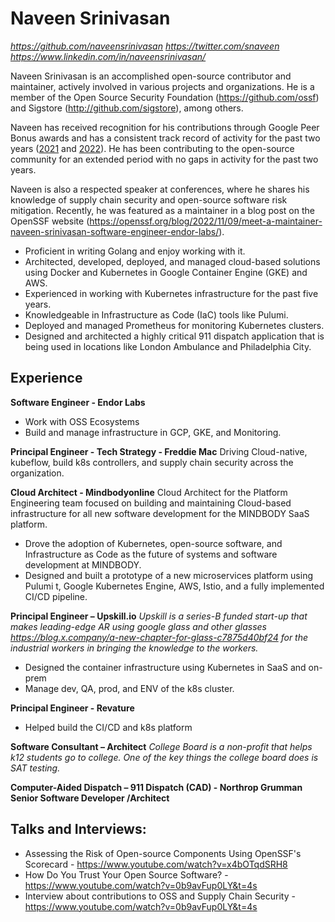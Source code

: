 # Naveen Srinivasan
_https://github.com/naveensrinivasan_ _https://twitter.com/snaveen_  _https://www.linkedin.com/in/naveensrinivasan/_

Naveen Srinivasan is an accomplished open-source contributor and maintainer, actively involved in various projects and organizations. He is a member of the Open Source Security Foundation (https://github.com/ossf) and Sigstore (http://github.com/sigstore), among others.

Naveen has received recognition for his contributions through Google Peer Bonus awards and has a consistent track record of activity for the past two years ([2021](https://twitter.com/snaveen/status/1422921438764453897) and [2022](https://twitter.com/snaveen/status/1563194155333222400)). He has been contributing to the open-source community for an extended period with no gaps in activity for the past two years.

Naveen is also a respected speaker at conferences, where he shares his knowledge of supply chain security and open-source software risk mitigation. Recently, he was featured as a maintainer in a blog post on the OpenSSF website (https://openssf.org/blog/2022/11/09/meet-a-maintainer-naveen-srinivasan-software-engineer-endor-labs/).


* Proficient in writing Golang and enjoy working with it.
* Architected, developed, deployed, and managed cloud-based solutions using Docker and Kubernetes in Google Container Engine (GKE) and AWS.
* Experienced in working with Kubernetes infrastructure for the past five years.
* Knowledgeable in Infrastructure as Code (IaC) tools like Pulumi.
* Deployed and managed Prometheus for monitoring Kubernetes clusters.
* Designed and architected a highly critical 911 dispatch application that is being used in locations like London Ambulance and Philadelphia City.

Experience
----------
**Software Engineer - Endor Labs**
- Work with OSS Ecosystems
- Build and manage infrastructure in GCP, GKE, and Monitoring.

**Principal Engineer - Tech Strategy - Freddie Mac**
Driving Cloud-native, kubeflow, build k8s controllers, and supply chain security across the organization. 

**Cloud Architect - Mindbodyonline**
Cloud Architect for the Platform Engineering team focused on building and maintaining Cloud-based infrastructure for all new software development for the MINDBODY SaaS platform.

- Drove the adoption of Kubernetes, open-source software, and Infrastructure as Code as the future of systems and software development at MINDBODY.
- Designed and built a prototype of a new microservices platform using Pulumi t, Google Kubernetes Engine, AWS, Istio, and a fully implemented CI/CD pipeline.

**Principal Engineer – Upskill.io**
*Upskill is a series-B funded start-up that makes leading-edge AR using google glass and other glasses https://blog.x.company/a-new-chapter-for-glass-c7875d40bf24  for the industrial workers in bringing the knowledge to the workers.*
* Designed the container infrastructure using Kubernetes in SaaS and on-prem
* Manage dev, QA, prod, and ENV of the k8s cluster.

**Principal Engineer - Revature**
- Helped build the CI/CD and k8s platform

**Software Consultant – Architect**
*College Board is a non-profit that helps k12 students go to college. One of the key things the college board does is SAT testing.*

**Computer-Aided Dispatch – 911 Dispatch (CAD) - Northrop Grumman Senior Software Developer /Architect**

## Talks and Interviews:

- Assessing the Risk of Open-source Components Using OpenSSF's Scorecard - https://www.youtube.com/watch?v=x4bOTqdSRH8
- How Do You Trust Your Open Source Software? - https://www.youtube.com/watch?v=0b9avFup0LY&t=4s
- Interview about contributions to OSS and Supply Chain Security - https://www.youtube.com/watch?v=0b9avFup0LY&t=4s
